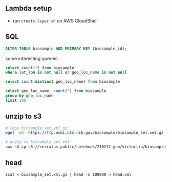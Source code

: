 ## Lambda setup

- run `create-layer.sh` on AWS CloudShell

## SQL

```sql
ALTER TABLE biosample ADD PRIMARY KEY (biosample_id);
```

some interesting queries:

```sql
select count(*) from biosample
where lat_lon is not null or geo_loc_name is not null

select count(distinct geo_loc_name) from biosample

select geo_loc_name, count(*) from biosample
group by geo_loc_name
limit 100
```

## unzip to s3

```sh
# copy biosample_set.xml.gz
wget -qO- https://ftp.ncbi.nlm.nih.gov/biosample/biosample_set.xml.gz | aws s3 cp - s3://serratus-public/notebook/210212_geo/victorlin/biosample_parse/biosample_set.xml.gz

# unzip to biosample_set.xml
aws s3 cp s3://serratus-public/notebook/210212_geo/victorlin/biosample_parse/biosample_set.xml.gz - | zcat | aws s3 cp - s3://serratus-public/notebook/210212_geo/victorlin/biosample_parse/biosample_set.xml
```

## head

```bsh
zcat < biosample_set.xml.gz | head -n 100000 > head.xml
```
